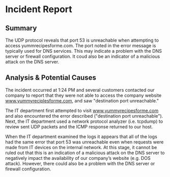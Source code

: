 # Incident Report

## Summary

The UDP protocol reveals that port 53 is unreachable when attempting to access yummrecipesforme.com. The port noted in the error message is typically used for DNS services. This may indicate a problem with the DNS server or firewall configuration. It coud also be an indicator of a malicious attack on the DNS server.

## Analysis & Potential Causes

The incident occurred at 1:24 PM and several customers contacted our company to report that they were not able to access the company website www.yummyreciplesforme.com, and saw "destination port unreachable."

The IT department first attempted to visit www.yummyrecipesforme.com and also encountered the error described ("destination port unreachable"). Next, the IT department used a network protocol analyzer (i.e. tcpdump) to review sent UDP packets and the ICMP response returned to our host. 

When the IT department examined the logs it appears that all of the logs had the same error that port 53 was unreachable even when requests were made from IT devices on the internal network. At this stage, it cannot be ruled out that this is an indication of a malicious attack on the DNS server to negatively impact the availability of our company’s website (e.g. DOS attack). However, there could also be a problem with the DNS server or firewall configuration.

